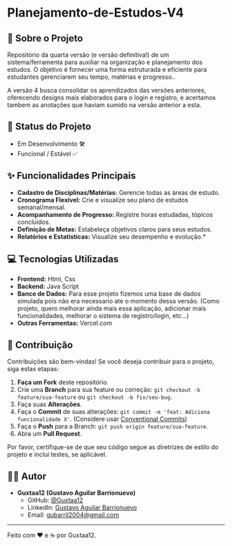 # Planejamento-de-Estudos-V4

## 🚀 Sobre o Projeto

Repositório da quarta versão (e versão definitiva!) de um sistema/ferramenta para auxiliar na organização e planejamento dos estudos. O objetivo é fornecer uma forma estruturada e eficiente para estudantes gerenciarem seu tempo, matérias e progresso..

A versão 4 busca consolidar os aprendizados das versões anteriores, oferecendo designs mais elaborados para o login e registro, e acertamos tambem as anotações que haviam sumido na versão anterior a esta.

## 🚧 Status do Projeto

* Em Desenvolvimento 🛠️
* Funcional / Estável ✅

## ✨ Funcionalidades Principais

* **Cadastro de Disciplinas/Matérias:** Gerencie todas as áreas de estudo.
* **Cronograma Flexível:** Crie e visualize seu plano de estudos semanal/mensal.
* **Acompanhamento de Progresso:** Registre horas estudadas, tópicos concluídos.
* **Definição de Metas:** Estabeleça objetivos claros para seus estudos.
* **Relatórios e Estatísticas:** Visualize seu desempenho e evolução.*

## 💻 Tecnologias Utilizadas

* **Frontend:** Html, Css
* **Backend:** Java Script
* **Banco de Dados:** Para esse projeto fizemos uma base de dados simulada pois não era necessario ate o momento dessa versão. (Como projeto, quero melhorar ainda mais essa aplicação, adicionar mais funcionalidades, melhorar o sistema de registro/login, etc...)
* **Outras Ferramentas:** Vercel.com

## 🤝 Contribuição

Contribuições são bem-vindas! Se você deseja contribuir para o projeto, siga estas etapas:

1.  **Faça um Fork** deste repositório.
2.  Crie uma **Branch** para sua feature ou correção: `git checkout -b feature/sua-feature` ou `git checkout -b fix/seu-bug`.
3.  Faça suas **Alterações**.
4.  Faça o **Commit** de suas alterações: `git commit -m 'feat: Adiciona funcionalidade X'`. (Considere usar [Conventional Commits](https://www.conventionalcommits.org/))
5.  Faça o **Push** para a Branch: `git push origin feature/sua-feature`.
6.  Abra um **Pull Request**.

Por favor, certifique-se de que seu código segue as diretrizes de estilo do projeto e inclui testes, se aplicável.

## 👨‍💻 Autor

* **Guxtaa12 (Gustavo Aguilar Barrionuevo)**
    * GitHub: [@Guxtaa12](https://github.com/Guxtaa12)
    * LinkedIn: [Gustavo Aguilar Barrionuevo](https://linkedin.com/in/gustavo-aguilar-barrionuevo-a803b623a/)
    * Email: gubarril2004@gmail.com

---

Feito com ❤️ e ☕ por Guxtaa12.
